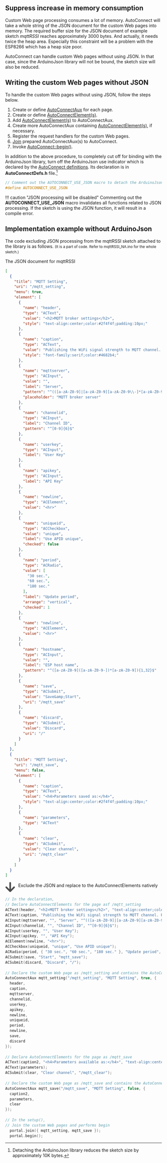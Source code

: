 ## Suppress increase in memory consumption

Custom Web page processing consumes a lot of memory. AutoConnect will take a whole string of the JSON document for the custom Web pages into memory. The required buffer size for the JSON document of example sketch *mqttRSSI* reaches approximately 3000 bytes. And actually, it needs twice the heap area. Especially this constraint will be a problem with the ESP8266 which has a heap size poor.

AutoConnect can handle custom Web pages without using JSON. In that case, since the ArduinoJson library will not be bound, the sketch size will also be reduced.

## Writing the custom Web pages without JSON

To handle the custom Web pages without using JSON, follow the steps below.

1. Create or define [AutoConnectAux](apiaux.md) for each page.
2. Create or define [AutoConnectElement(s)](acelements.md).
3. Add [AutoConnectElement(s)](acelements.md) to AutoConnectAux.
4. Create more AutoConnectAux containing [AutoConnectElement(s)](acelements.md), if necessary.
5. Register the request handlers for the custom Web pages.
6. [Join](api.md#join) prepared AutoConnectAux(s) to AutoConnect.
7. Invoke [AutoConnect::begin()](api.md#begin).

In addition to the above procedure, to completely cut off for binding with the ArduinoJson library, turn off the ArduinoJson use indicator which is declared by the [AutoConnect definitions](api.md#defined-macros). Its declaration is in **AutoConnectDefs.h** file.[^1]

[^1]:Detaching the ArduinoJson library reduces the sketch size by approximately 10K bytes.

```cpp
// Comment out the AUTOCONNECT_USE_JSON macro to detach the ArduinoJson.
#define AUTOCONNECT_USE_JSON
```

!!! caution "JSON processing will be disabled"
    Commenting out the **AUTOCONNECT_USE_JSON** macro invalidates all functions related to JSON processing. If the sketch is using the JSON function, it will result in a compile error.

## Implementation example without ArduinoJson

The code excluding JSON processing from the mqttRSSI sketch attached to the library is as follows. <small>(It is a part of code. Refer to mqttRSSI_NA.ino for the whole sketch.)</small>

<i class="fa fa-code"></i> The JSON document for mqttRSSI

```json
[
  {
    "title": "MQTT Setting",
    "uri": "/mqtt_setting",
    "menu": true,
    "element": [
      {
        "name": "header",
        "type": "ACText",
        "value": "<h2>MQTT broker settings</h2>",
        "style": "text-align:center;color:#2f4f4f;padding:10px;"
      },
      {
        "name": "caption",
        "type": "ACText",
        "value": "Publishing the WiFi signal strength to MQTT channel. RSSI value of ESP8266 to the channel created on ThingSpeak",
        "style": "font-family:serif;color:#4682b4;"
      },
      {
        "name": "mqttserver",
        "type": "ACInput",
        "value": "",
        "label": "Server",
        "pattern": "^(([a-zA-Z0-9]|[a-zA-Z0-9][a-zA-Z0-9\\-]*[a-zA-Z0-9])\\.)*([A-Za-z0-9]|[A-Za-z0-9][A-Za-z0-9\\-]*[A-Za-z0-9])$",
        "placeholder": "MQTT broker server"
      },
      {
        "name": "channelid",
        "type": "ACInput",
        "label": "Channel ID",
        "pattern": "^[0-9]{6}$"
      },
      {
        "name": "userkey",
        "type": "ACInput",
        "label": "User Key"
      },
      {
        "name": "apikey",
        "type": "ACInput",
        "label": "API Key"
      },
      {
        "name": "newline",
        "type": "ACElement",
        "value": "<hr>"
      },
      {
        "name": "uniqueid",
        "type": "ACCheckbox",
        "value": "unique",
        "label": "Use APID unique",
        "checked": false
      },
      {
        "name": "period",
        "type": "ACRadio",
        "value": [
          "30 sec.",
          "60 sec.",
          "180 sec."
        ],
        "label": "Update period",
        "arrange": "vertical",
        "checked": 1
      },
      {
        "name": "newline",
        "type": "ACElement",
        "value": "<hr>"
      },
      {
        "name": "hostname",
        "type": "ACInput",
        "value": "",
        "label": "ESP host name",
        "pattern": "^([a-zA-Z0-9]([a-zA-Z0-9-])*[a-zA-Z0-9]){1,32}$"
      },
      {
        "name": "save",
        "type": "ACSubmit",
        "value": "Save&amp;Start",
        "uri": "/mqtt_save"
      },
      {
        "name": "discard",
        "type": "ACSubmit",
        "value": "Discard",
        "uri": "/"
      }
    ]
  },
  {
    "title": "MQTT Setting",
    "uri": "/mqtt_save",
    "menu": false,
    "element": [
      {
        "name": "caption",
        "type": "ACText",
        "value": "<h4>Parameters saved as:</h4>",
        "style": "text-align:center;color:#2f4f4f;padding:10px;"
      },
      {
        "name": "parameters",
        "type": "ACText"
      },
      {
        "name": "clear",
        "type": "ACSubmit",
        "value": "Clear channel",
        "uri": "/mqtt_clear"
      }
    ]
  }
]
```
<span style="margin-right:6px;margin-top:2px;"><img align="middle" width="32" height="32" src="./images/arrow_down.png"></span><i class="fa fa-code"></i> Exclude the JSON and replace to the AutoConnectElements natively

```cpp
// In the declaration,
// Declare AutoConnectElements for the page asf /mqtt_setting
ACText(header, "<h2>MQTT broker settings</h2>", "text-align:center;color:#2f4f4f;padding:10px;");
ACText(caption, "Publishing the WiFi signal strength to MQTT channel. RSSI value of ESP8266 to the channel created on ThingSpeak", "font-family:serif;color:#4682b4;");
ACInput(mqttserver, "", "Server", "^(([a-zA-Z0-9]|[a-zA-Z0-9][a-zA-Z0-9\\-]*[a-zA-Z0-9])\\.)*([A-Za-z0-9]|[A-Za-z0-9][A-Za-z0-9\\-]*[A-Za-z0-9])$", "MQTT broker server");
ACInput(channelid, "", "Channel ID", "^[0-9]{6}$");
ACInput(userkey, "", "User Key");
ACInput(apikey, "", "API Key");
ACElement(newline, "<hr>");
ACCheckbox(uniqueid, "unique", "Use APID unique");
ACRadio(period, { "30 sec.", "60 sec.", "180 sec." }, "Update period", AC_Vertical, 1);
ACSubmit(save, "Start", "mqtt_save");
ACSubmit(discard, "Discard", "/");

// Declare the custom Web page as /mqtt_setting and contains the AutoConnectElements
AutoConnectAux mqtt_setting("/mqtt_setting", "MQTT Setting", true, {
  header,
  caption,
  mqttserver,
  channelid,
  userkey,
  apikey,
  newline,
  uniqueid,
  period,
  newline,
  save,
  discard
});

// Declare AutoConnectElements for the page as /mqtt_save
ACText(caption2, "<h4>Parameters available as:</h4>", "text-align:center;color:#2f4f4f;padding:10px;");
ACText(parameters);
ACSubmit(clear, "Clear channel", "/mqtt_clear");

// Declare the custom Web page as /mqtt_save and contains the AutoConnectElements
AutoConnectAux mqtt_save("/mqtt_save", "MQTT Setting", false, {
  caption2,
  parameters,
  clear
});

// In the setup(),
// Join the custom Web pages and performs begin
  portal.join({ mqtt_setting, mqtt_save });
  portal.begin();
```